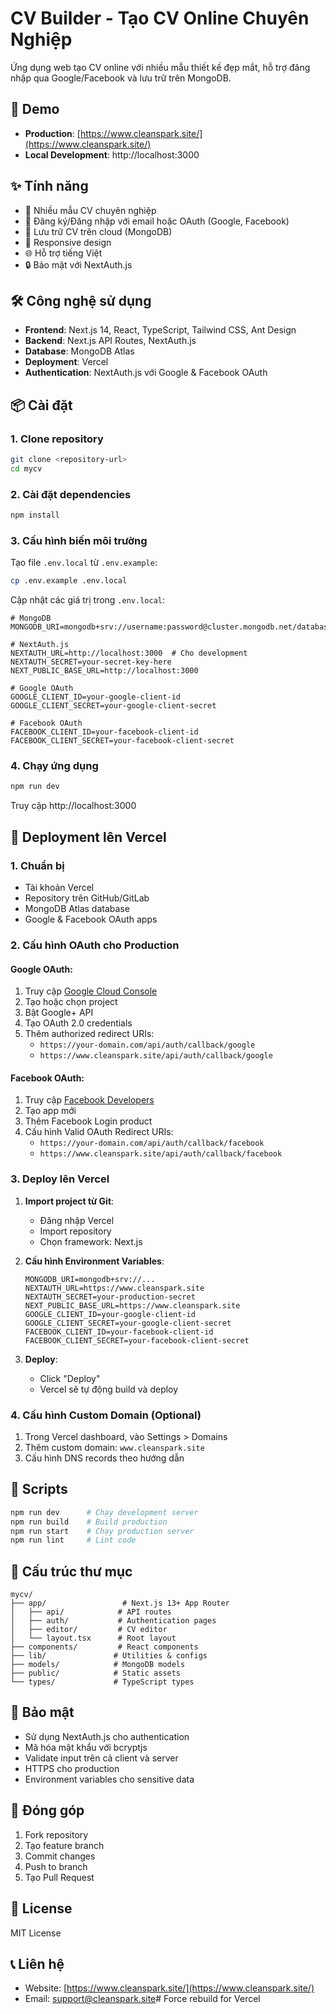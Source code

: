 # CV Builder - Tạo CV Online Chuyên Nghiệp

Ứng dụng web tạo CV online với nhiều mẫu thiết kế đẹp mắt, hỗ trợ đăng nhập qua Google/Facebook và lưu trữ trên MongoDB.

## 🚀 Demo

- **Production**: [https://www.cleanspark.site/](https://www.cleanspark.site/)
- **Local Development**: http://localhost:3000

## ✨ Tính năng

- 🎨 Nhiều mẫu CV chuyên nghiệp
- 👤 Đăng ký/Đăng nhập với email hoặc OAuth (Google, Facebook)
- 💾 Lưu trữ CV trên cloud (MongoDB)
- 📱 Responsive design
- 🌐 Hỗ trợ tiếng Việt
- 🔒 Bảo mật với NextAuth.js

## 🛠️ Công nghệ sử dụng

- **Frontend**: Next.js 14, React, TypeScript, Tailwind CSS, Ant Design
- **Backend**: Next.js API Routes, NextAuth.js
- **Database**: MongoDB Atlas
- **Deployment**: Vercel
- **Authentication**: NextAuth.js với Google & Facebook OAuth

## 📦 Cài đặt

### 1. Clone repository

```bash
git clone <repository-url>
cd mycv
```

### 2. Cài đặt dependencies

```bash
npm install
```

### 3. Cấu hình biến môi trường

Tạo file `.env.local` từ `.env.example`:

```bash
cp .env.example .env.local
```

Cập nhật các giá trị trong `.env.local`:

```env
# MongoDB
MONGODB_URI=mongodb+srv://username:password@cluster.mongodb.net/database

# NextAuth.js
NEXTAUTH_URL=http://localhost:3000  # Cho development
NEXTAUTH_SECRET=your-secret-key-here
NEXT_PUBLIC_BASE_URL=http://localhost:3000

# Google OAuth
GOOGLE_CLIENT_ID=your-google-client-id
GOOGLE_CLIENT_SECRET=your-google-client-secret

# Facebook OAuth
FACEBOOK_CLIENT_ID=your-facebook-client-id
FACEBOOK_CLIENT_SECRET=your-facebook-client-secret
```

### 4. Chạy ứng dụng

```bash
npm run dev
```

Truy cập http://localhost:3000

## 🚀 Deployment lên Vercel

### 1. Chuẩn bị

- Tài khoản Vercel
- Repository trên GitHub/GitLab
- MongoDB Atlas database
- Google & Facebook OAuth apps

### 2. Cấu hình OAuth cho Production

#### Google OAuth:
1. Truy cập [Google Cloud Console](https://console.cloud.google.com/)
2. Tạo hoặc chọn project
3. Bật Google+ API
4. Tạo OAuth 2.0 credentials
5. Thêm authorized redirect URIs:
   - `https://your-domain.com/api/auth/callback/google`
   - `https://www.cleanspark.site/api/auth/callback/google`

#### Facebook OAuth:
1. Truy cập [Facebook Developers](https://developers.facebook.com/)
2. Tạo app mới
3. Thêm Facebook Login product
4. Cấu hình Valid OAuth Redirect URIs:
   - `https://your-domain.com/api/auth/callback/facebook`
   - `https://www.cleanspark.site/api/auth/callback/facebook`

### 3. Deploy lên Vercel

1. **Import project từ Git**:
   - Đăng nhập Vercel
   - Import repository
   - Chọn framework: Next.js

2. **Cấu hình Environment Variables**:
   ```
   MONGODB_URI=mongodb+srv://...
   NEXTAUTH_URL=https://www.cleanspark.site
   NEXTAUTH_SECRET=your-production-secret
   NEXT_PUBLIC_BASE_URL=https://www.cleanspark.site
   GOOGLE_CLIENT_ID=your-google-client-id
   GOOGLE_CLIENT_SECRET=your-google-client-secret
   FACEBOOK_CLIENT_ID=your-facebook-client-id
   FACEBOOK_CLIENT_SECRET=your-facebook-client-secret
   ```

3. **Deploy**:
   - Click "Deploy"
   - Vercel sẽ tự động build và deploy

### 4. Cấu hình Custom Domain (Optional)

1. Trong Vercel dashboard, vào Settings > Domains
2. Thêm custom domain: `www.cleanspark.site`
3. Cấu hình DNS records theo hướng dẫn

## 🔧 Scripts

```bash
npm run dev      # Chạy development server
npm run build    # Build production
npm run start    # Chạy production server
npm run lint     # Lint code
```

## 📁 Cấu trúc thư mục

```
mycv/
├── app/                 # Next.js 13+ App Router
│   ├── api/            # API routes
│   ├── auth/           # Authentication pages
│   ├── editor/         # CV editor
│   └── layout.tsx      # Root layout
├── components/         # React components
├── lib/               # Utilities & configs
├── models/            # MongoDB models
├── public/            # Static assets
└── types/             # TypeScript types
```

## 🔐 Bảo mật

- Sử dụng NextAuth.js cho authentication
- Mã hóa mật khẩu với bcryptjs
- Validate input trên cả client và server
- HTTPS cho production
- Environment variables cho sensitive data

## 🤝 Đóng góp

1. Fork repository
2. Tạo feature branch
3. Commit changes
4. Push to branch
5. Tạo Pull Request

## 📄 License

MIT License

## 📞 Liên hệ

- Website: [https://www.cleanspark.site/](https://www.cleanspark.site/)
- Email: support@cleanspark.site#   F o r c e   r e b u i l d   f o r   V e r c e l  
 